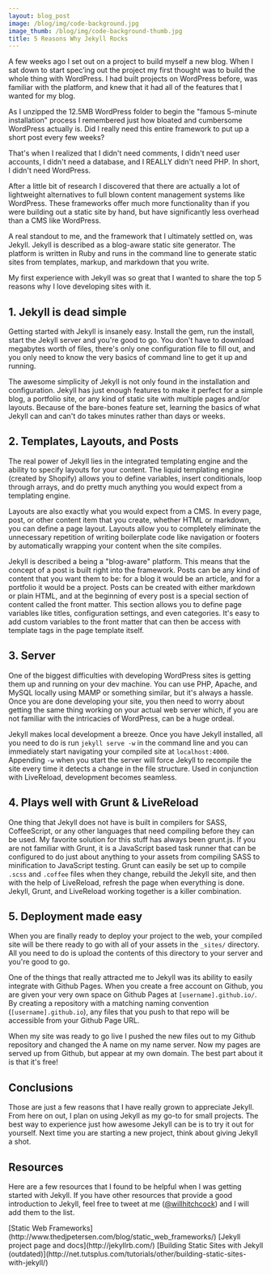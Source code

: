 ```yaml
---
layout: blog_post
image: /blog/img/code-background.jpg
image_thumb: /blog/img/code-background-thumb.jpg
title: 5 Reasons Why Jekyll Rocks
---
```

A few weeks ago I set out on a project to build myself a new blog. When I sat down to start spec’ing out the project my first thought was to build the whole thing with WordPress. I had built projects on WordPress before, was familiar with the platform, and knew that it had all of the features that I wanted for my blog.

As I unzipped the 12.5MB WordPress folder to begin the "famous 5-minute installation" process I remembered just how bloated and cumbersome WordPress actually is. Did I really need this entire framework to put up a short post every few weeks? 

That's when I realized that I didn't need comments, I didn't need user accounts, I didn't need a database, and I REALLY didn't need PHP. In short, I didn't need WordPress. 

After a little bit of research I discovered that there are actually a lot of lightweight alternatives to full blown content management systems like WordPress. These frameworks offer much more functionality than if you were building out a static site by hand, but have significantly less overhead than a CMS like WordPress. 

A real standout to me, and the framework that I ultimately settled on, was Jekyll. Jekyll is described as a blog-aware static site generator. The platform is written in Ruby and runs in the command line to generate static sites from templates, markup, and markdown that you write.

My first experience with Jekyll was so great that I wanted to share the top 5 reasons why I love developing sites with it.

## 1. Jekyll is dead simple
Getting started with Jekyll is insanely easy. Install the gem, run the install, start the Jekyll server and you're good to go. You don't have to download megabytes worth of files, there's only one configuration file to fill out, and you only need to know the very basics of command line to get it up and running.

The awesome simplicity of Jekyll is not only found in the installation and configuration. Jekyll has just enough features to make it perfect for a simple blog, a portfolio site, or any kind of static site with multiple pages and/or layouts. Because of the bare-bones feature set, learning the basics of what Jekyll can and can't do takes minutes rather than days or weeks. 

## 2. Templates, Layouts, and Posts
The real power of Jekyll lies in the integrated templating engine and the ability to specify layouts for your content. The liquid templating engine (created by Shopify) allows you to define variables, insert conditionals, loop through arrays, and do pretty much anything you would expect from a templating engine.

Layouts are also exactly what you would expect from a CMS. In every page, post, or other content item that you create, whether HTML or markdown, you can define a page layout. Layouts allow you to completely eliminate the unnecessary repetition of writing boilerplate code like navigation or footers by automatically wrapping your content when the site compiles.

Jekyll is described a being a "blog-aware" platform. This means that the concept of a post is built right into the framework. Posts can be any kind of content that you want them to be: for a blog it would be an article, and for a portfolio it would be a project. Posts can be created with either  markdown or plain HTML, and at the beginning of every post is a special section of content called the front matter. This section allows you to define page variables like titles, configuration settings, and even categories. It's easy to add custom variables to the front matter that can then be access with template tags in the page template itself.

## 3. Server
One of the biggest difficulties with developing WordPress sites is getting them up and running on your dev machine. You can use PHP, Apache, and MySQL locally using MAMP or something similar, but it's always a hassle. Once you are done developing your site, you then need to worry about getting the same thing working on your actual web server which, if you are not familiar with the intricacies of WordPress, can be a huge ordeal.

Jekyll makes local development a breeze. Once you have Jekyll installed, all you need to do is run ```jekyll serve -w``` in the command line and you can immediately start navigating your compiled site at ```localhost:4000```. Appending ```-w``` when you start the server will force Jekyll to recompile the site every time it detects a change in the file structure. Used in conjunction with LiveReload, development becomes seamless.

## 4. Plays well with Grunt & LiveReload
One thing that Jekyll does not have is built in compilers for SASS, CoffeeScript, or any other languages that need compiling before they can be used. My favorite solution for this stuff has always been grunt.js. If you are not familiar with Grunt, it is a JavaScript based task runner that can be configured to do just about anything to your assets from compiling SASS to minification to JavaScript testing. Grunt can easily be set up to compile ```.scss``` and ```.coffee``` files when they change, rebuild the Jekyll site, and then with the help of LiveReload, refresh the page when everything is done. Jekyll, Grunt, and LiveReload working together is a killer combination.

## 5. Deployment made easy
When you are finally ready to deploy your project to the web, your compiled site will be there ready to go with all of your assets in the ```_sites/``` directory. All you need to do is upload the contents of this directory to your server and you're good to go.

One of the things that really attracted me to Jekyll was its ability to easily integrate with Github Pages. When you create a free account on Github, you are given your very own space on Github Pages at ```[username].github.io/```. By creating a repository with a matching naming convention (```[username].github.io```), any files that you push to that repo will be accessible from your Github Page URL.

When my site was ready to go live I pushed the new files out to my Github repository and changed the A name on my name server. Now my pages are served up from Github, but appear at my own domain. The best part about it is that it's free!

## Conclusions
Those are just a few reasons that I have really grown to appreciate Jekyll. From here on out,  I plan on using Jekyll as my go-to for small projects. The best way to experience just how awesome Jekyll can be is to try it out for yourself. Next time you are starting a new project, think about giving Jekyll a shot.

## Resources
Here are a few resources that I found to be helpful when I was getting started with Jekyll. If you have other resources that provide a good introduction to Jekyll, feel free to tweet at me ([@willhitchcock](https://twitter.com/willhitchcock)) and I will add them to the list.

<div class="links" markdown="1">
  [Static Web Frameworks](http://www.thedjpetersen.com/blog/static_web_frameworks/)
  [Jekyll project page and docs](http://jekyllrb.com/)
  [Building Static Sites with Jekyll (outdated)](http://net.tutsplus.com/tutorials/other/building-static-sites-with-jekyll/)
</div>

